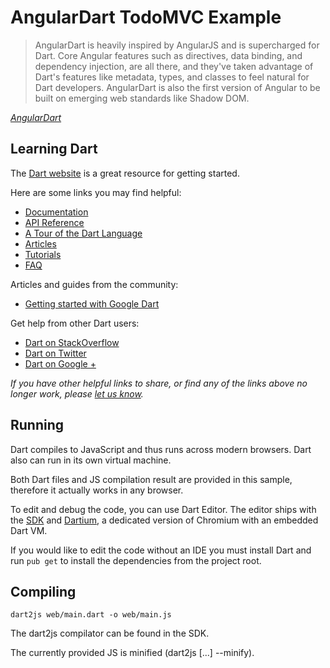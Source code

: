 # AngularDart TodoMVC Example

> AngularDart is heavily inspired by AngularJS and is supercharged for Dart.
> Core Angular features such as directives, data binding, and dependency
> injection, are all there, and they've taken advantage of Dart's features
> like metadata, types, and classes to feel natural for Dart developers.
> AngularDart is also the first version of Angular to be built on emerging
> web standards like Shadow DOM.

_[AngularDart](http://news.dartlang.org/2013/11/angular-announces-angulardart.html)_

## Learning Dart

The [Dart website](http://www.dartlang.org) is a great resource for getting started.

Here are some links you may find helpful:

* [Documentation](http://www.dartlang.org/docs/technical-overview)
* [API Reference](http://api.dartlang.org/docs/releases/latest)
* [A Tour of the Dart Language](http://www.dartlang.org/docs/dart-up-and-running/contents/ch02.html)
* [Articles](http://www.dartlang.org/articles)
* [Tutorials](http://www.dartlang.org/docs/tutorials)
* [FAQ](http://www.dartlang.org/support/faq.html)

Articles and guides from the community:

* [Getting started with Google Dart](http://www.techrepublic.com/blog/webmaster/getting-started-with-google-dart/931)

Get help from other Dart users:

* [Dart on StackOverflow](http://stackoverflow.com/questions/tagged/dart)
* [Dart on Twitter](http://twitter.com/dart_lang)
* [Dart on Google +](https://plus.google.com/+dartlang/posts)

_If you have other helpful links to share, or find any of the links above no longer work, please [let us know](https://github.com/tastejs/todomvc/issues)._

## Running

Dart compiles to JavaScript and thus runs across modern browsers. Dart also can
run in its own virtual machine.

Both Dart files and JS compilation result are provided in this sample,
therefore it actually works in any browser.

To edit and debug the code, you can use Dart Editor. The editor ships with the
[SDK](http://dartlang.org) and [Dartium](http://www.dartlang.org/dartium/), a
dedicated version of Chromium with an embedded Dart VM.

If you would like to edit the code without an IDE you must install Dart and run `pub get` to install the dependencies from the project root.

## Compiling

```
dart2js web/main.dart -o web/main.js
```

The dart2js compilator can be found in the SDK.

The currently provided JS is minified (dart2js [...] --minify).
